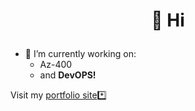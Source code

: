 

#                                                         <p align="center">  👋 Hi </p>
- 👀 I’m currently working on: 
  - Az-400
  - and <strong>DevOPS!</strong>



Visit my [portfolio site](devtechops.dev)*️⃣
